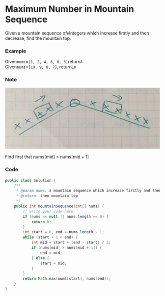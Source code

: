 # Maximum Number in Mountain Sequence

Given a mountain sequence of`n`integers which increase firstly and then decrease, find the mountain top.

### Example

Given`nums`=`[1, 2, 4, 8, 6, 3]`return`8`  
Given`nums`=`[10, 9, 8, 7]`, return`10`

### Note

![](/assets/montain.png)

 Find first that nums\[mid\] &gt; nums\[mid + 1\] 

### Code

```java
public class Solution {
    /**
     * @param nums: a mountain sequence which increase firstly and then decrease
     * @return: then mountain top
     */
    public int mountainSequence(int[] nums) {
        // write your code here
        if (nums == null || nums.length == 0) {
            return 0;
        }
        int start = 0, end = nums.length - 1;
        while (start + 1 < end) {
            int mid = start + (end - start) / 2;
            if (nums[mid] > nums[mid + 1]) {
                end = mid;
            } else {
                start = mid;
            }
        }
        return Math.max(nums[start], nums[end]);
    }
}
```



